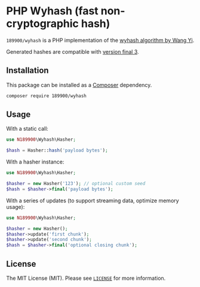 # PHP Wyhash (fast non-cryptographic hash)

`189900/wyhash` is a PHP implementation of the [wyhash algorithm by Wang Yi](https://github.com/wangyi-fudan/wyhash).

Generated hashes are compatible with [version final 3](https://github.com/wangyi-fudan/wyhash/tree/a5995b98ebfa7bd38bfadc0919326d2e7aabb805).

## Installation

This package can be installed as a [Composer](https://getcomposer.org/) dependency.

```bash
composer require 189900/wyhash
```

## Usage
With a static call:
```php
use N189900\Wyhash\Hasher;

$hash = Hasher::hash('payload bytes');
```

With a hasher instance:
```php
use N189900\Wyhash\Hasher;

$hasher = new Hasher('123'); // optional custom seed
$hash = $hasher->final('payload bytes');
```

With a series of updates (to support streaming data, optimize memory usage):
```php
use N189900\Wyhash\Hasher;

$hasher = new Hasher();
$hasher->update('first chunk');
$hasher->update('second chunk');
$hash = $hasher->final('optional closing chunk');
```
## License

The MIT License (MIT). Please see [`LICENSE`](./LICENSE) for more information.
